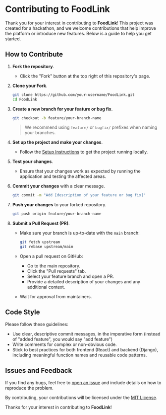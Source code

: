 # Contributing to FoodLink

Thank you for your interest in contributing to **FoodLink**! This project was created for a hackathon, and we welcome contributions that help improve the platform or introduce new features. Below is a guide to help you get started.

## How to Contribute

1. **Fork the repository**.
   - Click the "Fork" button at the top right of this repository's page.
   
2. **Clone your Fork**.
   ```bash
   git clone https://github.com/your-username/FoodLink.git
   cd FoodLink
   ```
   
3. **Create a new branch for your feature or bug fix**.
   ```bash
   git checkout -b feature/your-branch-name
   ```
   > We recommend using `feature/` or `bugfix/` prefixes when naming your branches.
   
4. **Set up the project and make your changes**.
   - Follow the [Setup Instructions](RUN_LOCALLY.md) to get the project running locally.

5. **Test your changes**.
   - Ensure that your changes work as expected by running the application and testing the affected areas.
   
6. **Commit your changes** with a clear message.
    ```bash
    git commit -m "Add [description of your feature or bug fix]"
    ```

7. **Push your changes** to your forked repository.
    ```bash
    git push origin feature/your-branch-name
    ```

8. **Submit a Pull Request (PR)**.
   - Make sure your branch is up-to-date with the `main` branch:
     ```bash
     git fetch upstream
     git rebase upstream/main
     ```
   - Open a pull request on GitHub:
     - Go to the main repository.
     - Click the "Pull requests" tab.
     - Select your feature branch and open a PR.
     - Provide a detailed description of your changes and any additional context.
     
   - Wait for approval from maintainers.

## Code Style

Please follow these guidelines:
- Use clear, descriptive commit messages, in the imperative form (instead of "added feature", you would say "add feature")
- Write comments for complex or non-obvious code.
- Stick to best practices for both frontend (React) and backend (Django), including meaningful function names and reusable code patterns.

## Issues and Feedback

If you find any bugs, feel free to [open an issue](https://github.com/FoodLink/issues) and include details on how to reproduce the problem.

By contributing, your contributions will be licensed under the [MIT License](LICENSE).

Thanks for your interest in contributing to **FoodLink**!
